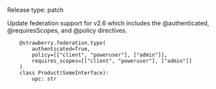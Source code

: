 Release type: patch

Update federation support for v2.6 which includes the @authenticated, @requiresScopes, and @policy directives.

```
    @strawberry.federation.type(
        authenticated=True,
        policy=[["client", "poweruser"], ["admin"]],
        requires_scopes=[["client", "poweruser"], ["admin"]]
    )
    class Product(SomeInterface):
        upc: str
```

